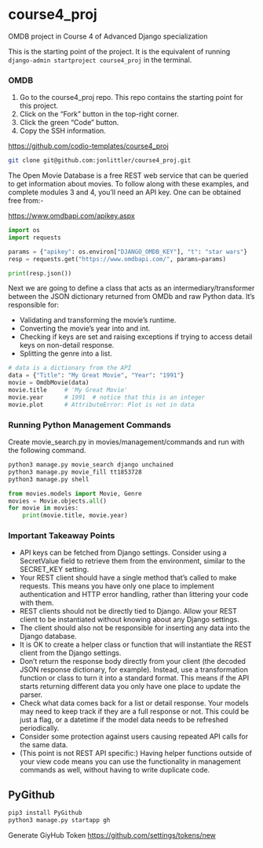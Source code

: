 # course4_proj

OMDB project in Course 4 of Advanced Django specialization

This is the starting point of the project. It is the equivalent of running `django-admin startproject course4_proj` in the terminal.

### OMDB

1. Go to the course4_proj repo. This repo contains the starting point for this project.
2. Click on the “Fork” button in the top-right corner.
3. Click the green “Code” button.
4. Copy the SSH information.

https://github.com/codio-templates/course4_proj

```bash
git clone git@github.com:jonlittler/course4_proj.git
```

The Open Movie Database is a free REST web service that can be queried to get information about movies. To follow along with these examples, and complete modules 3 and 4, you’ll need an API key. One can be obtained free from:-

https://www.omdbapi.com/apikey.aspx

```python
import os
import requests

params = {"apikey": os.environ["DJANGO_OMDB_KEY"], "t": "star wars"}
resp = requests.get("https://www.omdbapi.com/", params=params)

print(resp.json())
```

Next we are going to define a class that acts as an intermediary/transformer between the JSON dictionary returned from OMDb and raw Python data. It’s responsible for:

- Validating and transforming the movie’s runtime.
- Converting the movie’s year into and int.
- Checking if keys are set and raising exceptions if trying to access detail keys on non-detail response.
- Splitting the genre into a list.

```python
# data is a dictionary from the API
data = {"Title": "My Great Movie", "Year": "1991"}
movie = OmdbMovie(data)
movie.title     # 'My Great Movie'
movie.year      # 1991  # notice that this is an integer
movie.plot      # AttributeError: Plot is not in data
```

### Running Python Management Commands

Create movie_search.py in movies/management/commands and run with the following command.

```bash
python3 manage.py movie_search django unchained
python3 manage.py movie_fill tt1853728
python3 manage.py shell
```

```python
from movies.models import Movie, Genre
movies = Movie.objects.all()
for movie in movies:
    print(movie.title, movie.year)
```

### Important Takeaway Points

- API keys can be fetched from Django settings. Consider using a SecretValue field to retrieve them from the environment, similar to the SECRET_KEY setting.
- Your REST client should have a single method that’s called to make requests. This means you have only one place to implement authentication and HTTP error handling, rather than littering your code with them.
- REST clients should not be directly tied to Django. Allow your REST client to be instantiated without knowing about any Django settings.
- The client should also not be responsible for inserting any data into the Django database.
- It is OK to create a helper class or function that will instantiate the REST client from the Django settings.
- Don’t return the response body directly from your client (the decoded JSON response dictionary, for example). Instead, use a transformation function or class to turn it into a standard format. This means if the API starts returning different data you only have one place to update the parser.
- Check what data comes back for a list or detail response. Your models may need to keep track if they are a full response or not. This could be just a flag, or a datetime if the model data needs to be refreshed periodically.
- Consider some protection against users causing repeated API calls for the same data.
- (This point is not REST API specific:) Having helper functions outside of your view code means you can use the functionality in management commands as well, without having to write duplicate code.

## PyGithub

```bash
pip3 install PyGithub
python3 manage.py startapp gh
```

Generate GiyHub Token https://github.com/settings/tokens/new
